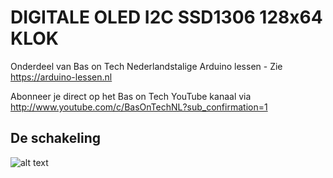 # DIGITALE OLED I2C SSD1306 128x64 KLOK
Onderdeel van Bas on Tech Nederlandstalige Arduino lessen - Zie https://arduino-lessen.nl

Abonneer je direct op het Bas on Tech YouTube kanaal via http://www.youtube.com/c/BasOnTechNL?sub_confirmation=1

## De schakeling
![alt text](./klok-ditaal.png "schakel schema")